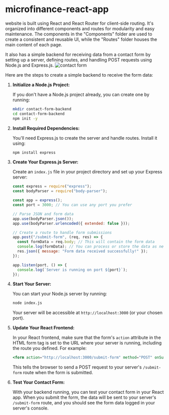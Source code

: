 # microfinance-react-app
website is built using React and React Router for client-side routing. It's organized into different components and routes for modularity and easy maintenance. The components in the "Components" folder are used to create a consistent and reusable UI, while the "Routes" folder houses the main content of each page.

It also has a simple backend for receiving data from a contact form by setting up a server, defining routes, and handling POST requests using Node.js and Express.js.
![contact form](https://github.com/jimmyurl/microfinance-react-app/assets/33938444/8d929125-90cd-4cb7-8d68-c943debf84e0)




Here are the steps to create a simple backend to receive the form data:

1. **Initialize a Node.js Project:**

   If you don't have a Node.js project already, you can create one by running:

   ```bash
   mkdir contact-form-backend
   cd contact-form-backend
   npm init -y
   ```

2. **Install Required Dependencies:**

   You'll need Express.js to create the server and handle routes. Install it using:

   ```bash
   npm install express
   ```

3. **Create Your Express.js Server:**

   Create an `index.js` file in your project directory and set up your Express server:

   ```javascript
   const express = require("express");
   const bodyParser = require("body-parser");

   const app = express();
   const port = 3000; // You can use any port you prefer

   // Parse JSON and form data
   app.use(bodyParser.json());
   app.use(bodyParser.urlencoded({ extended: false }));

   // Create a route to handle form submissions
   app.post("/submit-form", (req, res) => {
     const formData = req.body; // This will contain the form data
     console.log(formData); // You can process or store the data as needed
     res.json({ message: "Form data received successfully!" });
   });

   app.listen(port, () => {
     console.log(`Server is running on port ${port}`);
   });
   ```

4. **Start Your Server:**

   You can start your Node.js server by running:

   ```bash
   node index.js
   ```

   Your server will be accessible at `http://localhost:3000` (or your chosen port).

5. **Update Your React Frontend:**

   In your React frontend, make sure that the form's `action` attribute in the HTML form tag is set to the URL where your server is running, including the route you defined. For example:

   ```jsx
   <form action="http://localhost:3000/submit-form" method="POST" onSubmit={handleSubmit}>
   ```

   This tells the browser to send a POST request to your server's `/submit-form` route when the form is submitted.



6. **Test Your Contact Form:**

   With your backend running, you can test your contact form in your React app. When you submit the form, the data will be sent to your server's `/submit-form` route, and you should see the form data logged in your server's console.
